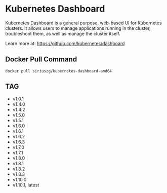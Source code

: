 # Kubernetes Dashboard

Kubernetes Dashboard is a general purpose, web-based UI for Kubernetes clusters.
It allows users to manage applications running in the cluster, troubleshoot them,
as well as manage the cluster itself.

Learn more at: <https://github.com/kubernetes/dashboard>

## Docker Pull Command

`docker pull siriuszg/kubernetes-dashboard-amd64`

## TAG

* v1.0.1
* v1.4.0
* v1.4.2
* v1.5.0
* v1.5.1
* v1.6.0
* v1.6.1
* v1.6.2
* v1.6.3
* v1.7.0
* v1.7.1
* v1.8.0
* v1.8.1
* v1.8.2
* v1.8.3
* v1.10.0
* v1.10.1, latest
